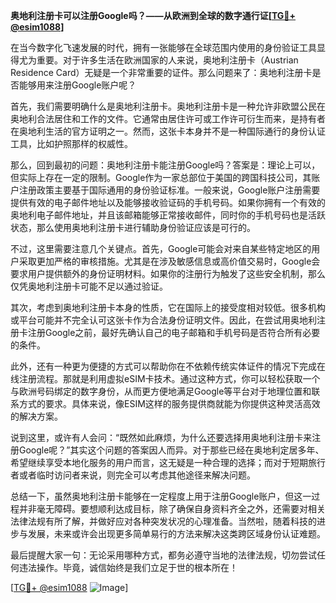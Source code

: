 **奥地利注册卡可以注册Google吗？——从欧洲到全球的数字通行证[[TG💪+ @esim1088](https://t.me/s/esim1088)]**

在当今数字化飞速发展的时代，拥有一张能够在全球范围内使用的身份验证工具显得尤为重要。对于许多生活在欧洲国家的人来说，奥地利注册卡（Austrian Residence Card）无疑是一个非常重要的证件。那么问题来了：奥地利注册卡是否能够用来注册Google账户呢？

首先，我们需要明确什么是奥地利注册卡。奥地利注册卡是一种允许非欧盟公民在奥地利合法居住和工作的文件。它通常由居住许可或工作许可衍生而来，是持有者在奥地利生活的官方证明之一。然而，这张卡本身并不是一种国际通行的身份认证工具，比如护照那样的权威性。

那么，回到最初的问题：奥地利注册卡能注册Google吗？答案是：理论上可以，但实际上存在一定的限制。Google作为一家总部位于美国的跨国科技公司，其账户注册政策主要基于国际通用的身份验证标准。一般来说，Google账户注册需要提供有效的电子邮件地址以及能够接收验证码的手机号码。如果你拥有一个有效的奥地利电子邮件地址，并且该邮箱能够正常接收邮件，同时你的手机号码也是活跃状态，那么使用奥地利注册卡进行辅助身份验证应该是可行的。

不过，这里需要注意几个关键点。首先，Google可能会对来自某些特定地区的用户采取更加严格的审核措施。尤其是在涉及敏感信息或高价值交易时，Google会要求用户提供额外的身份证明材料。如果你的注册行为触发了这些安全机制，那么仅凭奥地利注册卡可能不足以通过验证。

其次，考虑到奥地利注册卡本身的性质，它在国际上的接受度相对较低。很多机构或平台可能并不完全认可这张卡作为合法身份证明文件。因此，在尝试用奥地利注册卡注册Google之前，最好先确认自己的电子邮箱和手机号码是否符合所有必要的条件。

此外，还有一种更为便捷的方式可以帮助你在不依赖传统实体证件的情况下完成在线注册流程。那就是利用虚拟eSIM卡技术。通过这种方式，你可以轻松获取一个与欧洲号码绑定的数字身份，从而更方便地满足Google等平台对于地理位置和联系方式的要求。具体来说，像ESIM这样的服务提供商就能为你提供这种灵活高效的解决方案。

说到这里，或许有人会问：“既然如此麻烦，为什么还要选择用奥地利注册卡来注册Google呢？”其实这个问题的答案因人而异。对于那些已经在奥地利定居多年、希望继续享受本地化服务的用户而言，这无疑是一种合理的选择；而对于短期旅行者或者临时访问者来说，则完全可以考虑其他途径来解决问题。

总结一下，虽然奥地利注册卡能够在一定程度上用于注册Google账户，但这一过程并非毫无障碍。要想顺利达成目标，除了确保自身资料齐全之外，还需要对相关法律法规有所了解，并做好应对各种突发状况的心理准备。当然啦，随着科技的进步与发展，未来或许会出现更多简单易行的方法来解决这类跨区域身份认证难题。

最后提醒大家一句：无论采用哪种方式，都务必遵守当地的法律法规，切勿尝试任何违法操作。毕竟，诚信始终是我们立足于世的根本所在！

[[TG💪+ @esim1088](https://t.me/s/esim1088) ![Image](https://i.postimg.cc/4NQfJmqS/Snipaste-2025-05-13-00-14-12.png)]